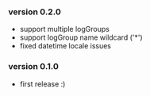### version 0.2.0
- support multiple logGroups 
- support logGroup name wildcard ('*')
- fixed datetime locale issues

### version 0.1.0
- first release :)